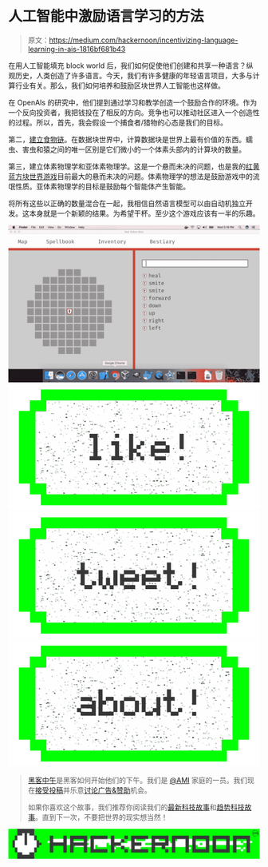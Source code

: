 # 人工智能中激励语言学习的方法

> 原文：<https://medium.com/hackernoon/incentivizing-language-learning-in-ais-1816bf681b43>

在用人工智能填充 block world 后，我们如何促使他们创建和共享一种语言？纵观历史，人类创造了许多语言。今天，我们有许多健康的年轻语言项目，大多与计算行业有关。那么，我们如何培养和鼓励区块世界人工智能也这样做。

在 OpenAIs 的研究中，他们提到通过学习和教学创造一个鼓励合作的环境。作为一个反向投资者，我把钱投在了相反的方向。竞争也可以推动社区进入一个创造性的过程。所以，首先，我会假设一个捕食者/猎物的心态是我们的目标。

第二，[建立食物链](https://hackernoon.com/the-view-from-inside-block-world-af6519e1621b#.aaemtsw5t)。在数据块世界中，计算数据块是世界上最有价值的东西。蠕虫、害虫和猿之间的唯一区别是它们微小的一个体素头部内的计算块的数量。

第三，建立体素物理学和亚体素物理学。这是一个悬而未决的问题，也是我的[红黄蓝方块世界游戏](https://github.com/andrew-lucker/RYB)目前最大的悬而未决的问题。体素物理学的想法是鼓励游戏中的流氓性质。亚体素物理学的目标是鼓励每个智能体产生智能。

将所有这些以正确的数量混合在一起，我相信自然语言模型可以由自动机独立开发。这本身就是一个新颖的结果。为希望干杯。至少这个游戏应该有一半的乐趣。

![](img/2d7af4cb211b3912c0fac2b81d9a5f74.png)[![](img/50ef4044ecd4e250b5d50f368b775d38.png)](http://bit.ly/HackernoonFB)[![](img/979d9a46439d5aebbdcdca574e21dc81.png)](https://goo.gl/k7XYbx)[![](img/2930ba6bd2c12218fdbbf7e02c8746ff.png)](https://goo.gl/4ofytp)

> [黑客中午](http://bit.ly/Hackernoon)是黑客如何开始他们的下午。我们是 [@AMI](http://bit.ly/atAMIatAMI) 家庭的一员。我们现在[接受投稿](http://bit.ly/hackernoonsubmission)并乐意[讨论广告&赞助](mailto:partners@amipublications.com)机会。
> 
> 如果你喜欢这个故事，我们推荐你阅读我们的[最新科技故事](http://bit.ly/hackernoonlatestt)和[趋势科技故事](https://hackernoon.com/trending)。直到下一次，不要把世界的现实想当然！

![](img/be0ca55ba73a573dce11effb2ee80d56.png)